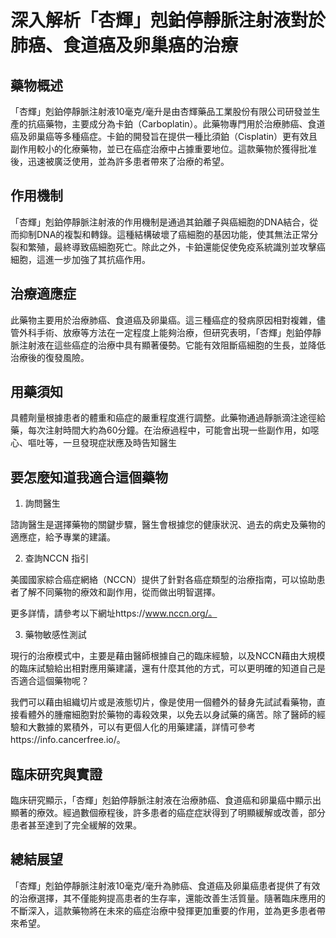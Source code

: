 # 深入解析「杏輝」剋鉑停靜脈注射液對於肺癌、食道癌及卵巢癌的治療

## 藥物概述 

「杏輝」剋鉑停靜脈注射液10毫克/毫升是由杏輝藥品工業股份有限公司研發並生產的抗癌藥物，主要成分為卡鉑（Carboplatin）。此藥物專門用於治療肺癌、食道癌及卵巢癌等多種癌症。卡鉑的開發旨在提供一種比須鉑（Cisplatin）更有效且副作用較小的化療藥物，並已在癌症治療中占據重要地位。這款藥物於獲得批准後，迅速被廣泛使用，並為許多患者帶來了治療的希望。

## 作用機制

「杏輝」剋鉑停靜脈注射液的作用機制是通過其鉑離子與癌細胞的DNA結合，從而抑制DNA的複製和轉錄。這種結構破壞了癌細胞的基因功能，使其無法正常分裂和繁殖，最終導致癌細胞死亡。除此之外，卡鉑還能促使免疫系統識別並攻擊癌細胞，這進一步加強了其抗癌作用。

## 治療適應症

此藥物主要用於治療肺癌、食道癌及卵巢癌。這三種癌症的發病原因相對複雜，儘管外科手術、放療等方法在一定程度上能夠治療，但研究表明，「杏輝」剋鉑停靜脈注射液在這些癌症的治療中具有顯著優勢。它能有效阻斷癌細胞的生長，並降低治療後的復發風險。

## 用藥須知

具體劑量根據患者的體重和癌症的嚴重程度進行調整。此藥物通過靜脈滴注途徑給藥，每次注射時間大約為60分鐘。在治療過程中，可能會出現一些副作用，如噁心、嘔吐等，一旦發現症狀應及時告知醫生

## 要怎麼知道我適合這個藥物 

1. 詢問醫生  

諮詢醫生是選擇藥物的關鍵步驟，醫生會根據您的健康狀況、過去的病史及藥物的適應症，給予專業的建議。

2. 查詢NCCN 指引  

美國國家綜合癌症網絡（NCCN）提供了針對各癌症類型的治療指南，可以協助患者了解不同藥物的療效和副作用，從而做出明智選擇。

更多詳情，請參考以下網址https://www.nccn.org/。

3. 藥物敏感性測試  

現行的治療模式中，主要是藉由醫師根據自己的臨床經驗，以及NCCN藉由大規模的臨床試驗給出相對應用藥建議，還有什麼其他的方式，可以更明確的知道自己是否適合這個藥物呢？   

我們可以藉由組織切片或是液態切片，像是使用一個體外的替身先試試看藥物，直接看體外的腫瘤細胞對於藥物的毒殺效果，以免去以身試藥的痛苦。除了醫師的經驗和大數據的累積外，可以有更個人化的用藥建議，詳情可參考https://info.cancerfree.io/。

## 臨床研究與實證

臨床研究顯示，「杏輝」剋鉑停靜脈注射液在治療肺癌、食道癌和卵巢癌中顯示出顯著的療效。經過數個療程後，許多患者的癌症症狀得到了明顯緩解或改善，部分患者甚至達到了完全緩解的效果。

## 總結展望

「杏輝」剋鉑停靜脈注射液10毫克/毫升為肺癌、食道癌及卵巢癌患者提供了有效的治療選擇，其不僅能夠提高患者的生存率，還能改善生活質量。隨著臨床應用的不斷深入，這款藥物將在未來的癌症治療中發揮更加重要的作用，並為更多患者帶來希望。